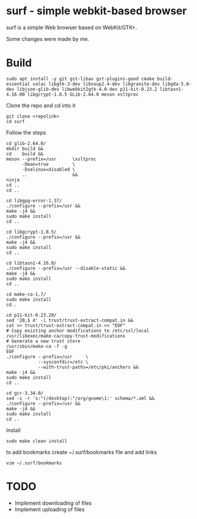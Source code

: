# surf - simple webkit-based browser

surf is a simple Web browser based on WebKit/GTK+.

Some changes were made by me.

# Build
```
sudo apt install -y git gst-libav gst-plugins-good cmake build-essential valac libgtk-3-dev libsoup2.4-dev libgranite-dev libgda-5.0-dev libjson-glib-dev libwebkit2gtk-4.0-dev p11-kit-0.23.2 libtasn1-4.16.00 libgcrypt-1.8.5 GLib-2.64.0 meson xsltproc
```
Clone the repo and cd into it
```
git clone <repolink>
cd surf
```
Follow the steps
```
cd glib-2.64.0/
mkdir build &&
cd    build &&
meson --prefix=/usr      \xsltproc
      -Dman=true         \
      -Dselinux=disabled \
      ..                 &&
ninja
cd ..
cd ..
```
```
cd libgpg-error-1.37/
./configure --prefix=/usr &&
make -j4 &&
sudo make install
cd ..
```
```
cd libgcrypt-1.8.5/
./configure --prefix=/usr &&
make -j4 &&
sudo make install
cd ..
```
```
cd libtasn1-4.16.0/
./configure --prefix=/usr --disable-static &&
make -j4 &&
sudo make install
cd ..
```
```
cd make-ca-1.7/
sudo make install
cd..
```
```
cd p11-kit-0.23.20/
sed '20,$ d' -i trust/trust-extract-compat.in &&
cat >> trust/trust-extract-compat.in << "EOF"
# Copy existing anchor modifications to /etc/ssl/local
/usr/libexec/make-ca/copy-trust-modifications
# Generate a new trust store
/usr/sbin/make-ca -f -g
EOF
./configure --prefix=/usr     \
            --sysconfdir=/etc \
            --with-trust-paths=/etc/pki/anchors &&
make -j4 &&
sudo make install
cd ..
```
```
cd gcr-3.34.0/
sed -i -r 's:"(/desktop):"/org/gnome\1:' schema/*.xml &&
./configure --prefix=/usr &&
make -j4 &&
sudo make install
cd ..
```
Install
```
sudo make clean install
```

to add bookmarks create ~/.surf/bookmarks file and add links
```
vim ~/.surf/bookmarks
```
# TODO
* Implement downloading of files
* Implement uploading of files
